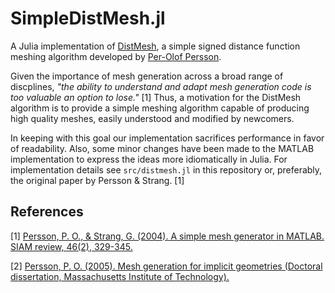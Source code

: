 # SimpleDistMesh.jl

A Julia implementation of [DistMesh](http://persson.berkeley.edu/distmesh/), a simple signed distance function meshing algorithm developed by [Per-Olof Persson](http://persson.berkeley.edu/).

 Given the importance of mesh generation across a broad range of discplines, _"the ability to understand and adapt mesh generation code is too valuable an option to lose."_ [1] Thus, a motivation for the DistMesh algorithm is to provide a simple meshing algorithm capable of producing high quality meshes, easily understood and modified by newcomers. 
 
In keeping with this goal our implementation sacrifices performance in favor of readability. Also, some minor changes have been made to the MATLAB implementation to express the ideas more idiomatically in Julia. For implementation details see `src/distmesh.jl` in this repository or, preferably, the original paper by Persson & Strang. [1]

## References
[1] [Persson, P. O., & Strang, G. (2004). A simple mesh generator in MATLAB. SIAM review, 46(2), 329-345.](https://doi.org/10.1137/S0036144503429121)

[2] [Persson, P. O. (2005). Mesh generation for implicit geometries (Doctoral dissertation, Massachusetts Institute of Technology).](http://dspace.mit.edu/handle/1721.1/27866)